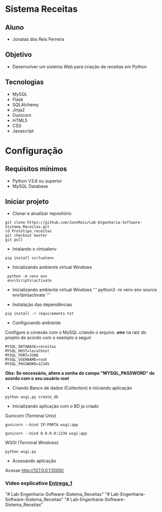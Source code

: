 # Sistema Receitas 

## Aluno
- Jonatas dos Reis Ferreira

## Objetivo
- Desenvolver um sistema Web para criação de receitas em Python

## Tecnologias
- MySQL
- Flask
- SQLAlchemy
- Jinja2
- Gunicorn
- HTML5
- CSS
- Javascript

# Configuração

## Requisitos mínimos
- Python V3.6 ou superior
- MySQL Database

## Iniciar projeto
- Clonar e atualizar repositório
```
git clone https://github.com/JonnReis/Lab-Engenharia-Software-Sistema_Receitas.git
cd Prototipo_receitas
git checkout master
git pull
```
- Intalando o virtualenv
``` 
pip install virtualenv
```
- Inicializando ambiente virtual Windows
```
 python -m venv env
 env\Scripts\activate
```
- Inicializando ambiente virtual Windows
'''
python3 -m venv env
source env\bin\activate
'''

- Instalação das dependências
```
pip install -r requirements.txt
```

- Configurando ambiente

Configure a conexão com o MySQL criando o arquivo **.env** na raiz do projeto de acordo com o exemplo a seguir
```
MYSQL_DATABASE=receitas
MYSQL_HOST=localhost
MYSQL_PORT=3306
MYSQL_USERNAME=root
MYSQL_PASSWORD=12345
```
 **Obs: Se necessário, altere a senha do campo "MYSQL_PASSWORD" de acordo com o seu usuário root**

- Criando Banco de dados (Collection) e iniciando aplicação
``` 
python wsgi.py create_db
```
- Inicializando aplicação com o BD ja criado

Gunicorn (Terminal Unix)
```
gunicorn --bind IP:PORTA wsgi:app

gunicorn --bind 0.0.0.0:1234 wsgi:app
```
WSGI (Terminal Windows)
```
python wsgi.py
```

- Acessando aplicação

Acesse http://127.0.0.1:5000/

### Vídeo explicativo [Entrega_1](https://youtu.be/mVbQp_XvaVI)

"# Lab-Engenharia-Software-Sistema_Receitas" 
"# Lab-Engenharia-Software-Sistema_Receitas" 
"# Lab-Engenharia-Software-Sistema_Receitas" 

